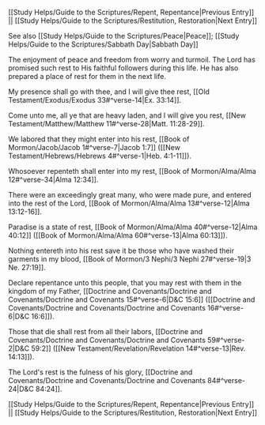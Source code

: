 [[Study Helps/Guide to the Scriptures/Repent, Repentance|Previous Entry]]  ||  [[Study Helps/Guide to the Scriptures/Restitution, Restoration|Next Entry]]

 See also [[Study Helps/Guide to the Scriptures/Peace|Peace]]; [[Study Helps/Guide to the Scriptures/Sabbath Day|Sabbath Day]]

 The enjoyment of peace and freedom from worry and turmoil. The Lord has promised such rest to His faithful followers during this life. He has also prepared a place of rest for them in the next life.

 My presence shall go with thee, and I will give thee rest, [[Old Testament/Exodus/Exodus 33#^verse-14|Ex. 33:14]].

 Come unto me, all ye that are heavy laden, and I will give you rest, [[New Testament/Matthew/Matthew 11#^verse-28|Matt. 11:28-29]].

 We labored that they might enter into his rest, [[Book of Mormon/Jacob/Jacob 1#^verse-7|Jacob 1:7]] ([[New Testament/Hebrews/Hebrews 4#^verse-1|Heb. 4:1-11]]).

 Whosoever repenteth shall enter into my rest, [[Book of Mormon/Alma/Alma 12#^verse-34|Alma 12:34]].

 There were an exceedingly great many, who were made pure, and entered into the rest of the Lord, [[Book of Mormon/Alma/Alma 13#^verse-12|Alma 13:12-16]].

 Paradise is a state of rest, [[Book of Mormon/Alma/Alma 40#^verse-12|Alma 40:12]] ([[Book of Mormon/Alma/Alma 60#^verse-13|Alma 60:13]]).

 Nothing entereth into his rest save it be those who have washed their garments in my blood, [[Book of Mormon/3 Nephi/3 Nephi 27#^verse-19|3 Ne. 27:19]].

 Declare repentance unto this people, that you may rest with them in the kingdom of my Father, [[Doctrine and Covenants/Doctrine and Covenants/Doctrine and Covenants 15#^verse-6|D&C 15:6]] ([[Doctrine and Covenants/Doctrine and Covenants/Doctrine and Covenants 16#^verse-6|D&C 16:6]]).

 Those that die shall rest from all their labors, [[Doctrine and Covenants/Doctrine and Covenants/Doctrine and Covenants 59#^verse-2|D&C 59:2]] ([[New Testament/Revelation/Revelation 14#^verse-13|Rev. 14:13]]).

 The Lord's rest is the fulness of his glory, [[Doctrine and Covenants/Doctrine and Covenants/Doctrine and Covenants 84#^verse-24|D&C 84:24]].

[[Study Helps/Guide to the Scriptures/Repent, Repentance|Previous Entry]]  ||  [[Study Helps/Guide to the Scriptures/Restitution, Restoration|Next Entry]]